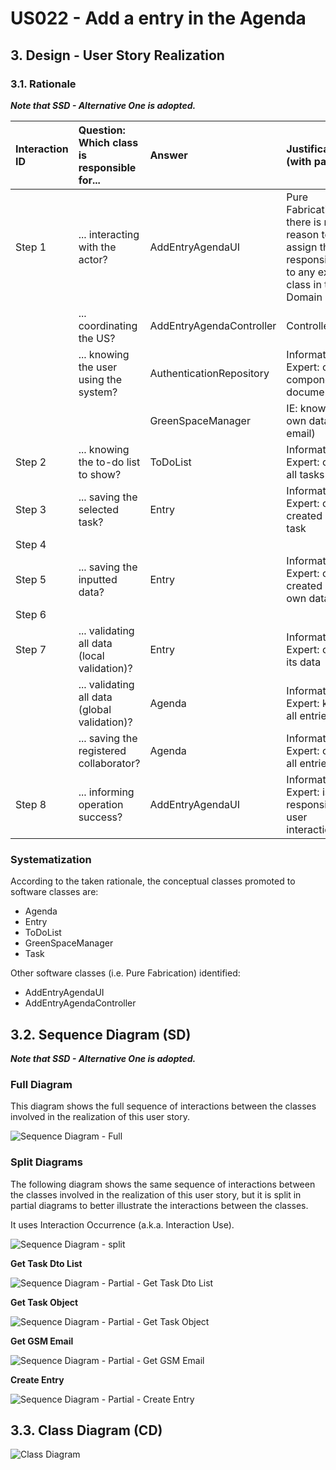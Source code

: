 # US022 - Add a entry in the Agenda 

## 3. Design - User Story Realization 

### 3.1. Rationale

_**Note that SSD - Alternative One is adopted.**_

| Interaction ID | Question: Which class is responsible for... | Answer                   | Justification (with patterns)                                                                                 |
|:---------------|:--------------------------------------------|:-------------------------|:--------------------------------------------------------------------------------------------------------------|
| Step 1  		     | 	... interacting with the actor?            | AddEntryAgendaUI         | Pure Fabrication: there is no reason to assign this responsibility to any existing class in the Domain Model. |
| 			  		        | 	... coordinating the US?                   | AddEntryAgendaController | Controller                                                                                                    |
| 			  		        | ... knowing the user using the system?      | AuthenticationRepository | Information Expert: cf. A&A component documentation.                                                          |
| 			  		        | 							                                     | GreenSpaceManager        | IE: knows its own data (e.g. email)                                                                           |
| Step 2 		      | 	... knowing the to-do list to show?        | ToDoList                 | Information Expert: owns all tasks                                                                            |
| Step 3 		      | 	... saving the selected task?              | Entry                    | Information Expert: object created has a task                                                                 |
| Step 4 		      | 	                                            |                          |                                                                                                               |
| Step 5 		      | 	... saving the inputted data?                  | Entry                    | Information Expert: object created has its own data                                                           |
| Step 6 		      | 	                                               |                          |                                                                                                               |
| Step 7 		      | 	... validating all data (local validation)?    | Entry                    | Information Expert: owns its data                                                                             |
| 		             | 	... validating all data (global validation)?   | Agenda                   | Information Expert: knows all entries                                                                         |
| 		             | 	... saving the registered collaborator?        | Agenda                   | Information Expert: owns all entries                                                                    |
| Step 8 		      | 	... informing operation success?               | AddEntryAgendaUI   | Information Expert: is responsible for user interactions.                                                     |

### Systematization ##

According to the taken rationale, the conceptual classes promoted to software classes are: 

* Agenda
* Entry
* ToDoList
* GreenSpaceManager
* Task

Other software classes (i.e. Pure Fabrication) identified: 

* AddEntryAgendaUI  
* AddEntryAgendaController


## 3.2. Sequence Diagram (SD)

_**Note that SSD - Alternative One is adopted.**_

### Full Diagram

This diagram shows the full sequence of interactions between the classes involved in the realization of this user story.

![Sequence Diagram - Full](svg/us022-sequence-diagram-full.svg)

### Split Diagrams

The following diagram shows the same sequence of interactions between the classes involved in the realization of this user story, but it is split in partial diagrams to better illustrate the interactions between the classes.

It uses Interaction Occurrence (a.k.a. Interaction Use).

![Sequence Diagram - split](svg/us022-sequence-diagram-split.svg)

**Get Task Dto List**

![Sequence Diagram - Partial - Get Task Dto List](svg/us022-sequence-diagram-partial-get-tasks-dto-list.svg)

**Get Task Object**

![Sequence Diagram - Partial - Get Task Object](svg/us022-sequence-diagram-partial-get-task-object.svg)

**Get GSM Email**

![Sequence Diagram - Partial - Get GSM Email](svg/us022-sequence-diagram-partial-get-gsm-email.svg)

**Create Entry**

![Sequence Diagram - Partial - Create Entry](svg/us022-sequence-diagram-partial-create-entry.svg)

## 3.3. Class Diagram (CD)

![Class Diagram](svg/us022-class-diagram.svg)